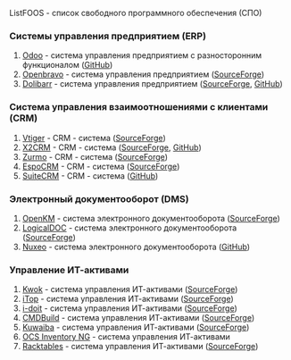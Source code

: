 ListFOOS - cписок свободного программного обеспечения (СПО)
### Системы управления предприятием (ERP)
1. [Odoo](https://www.odoo.com/) - система управления предприятием с разносторонним функционалом ([GitHub](https://github.com/odoo))
2. [Openbravo](http://www.openbravo.com/) - система управления предприятием ([SourceForge](http://sourceforge.net/projects/openbravo/))
3. [Dolibarr](http://www.dolibarr.org/) - система управления предприятием ([SourceForge](http://sourceforge.net/projects/dolibarr/), [GitHub](https://github.com/Dolibarr/dolibarr/))

### Система управления взаимоотношениями с клиентами (CRM)
1. [Vtiger](https://www.vtiger.com/) - CRM - система ([SourceForge](http://sourceforge.net/projects/vtigercrm/))
2. [X2CRM](http://www.x2engine.com/) - CRM - система ([SourceForge](http://sourceforge.net/projects/x2engine/), [GitHub](https://github.com/X2Engine/X2Engine))
3. [Zurmo](http://zurmo.org/) - CRM - система ([SourceForge](http://sourceforge.net/projects/zurmo/))
4. [EspoCRM](http://www.espocrm.com/) - CRM - система ([SourceForge](http://sourceforge.net/projects/espocrm/))
5. [SuiteCRM](https://suitecrm.com/) - CRM - система ([GitHub](https://github.com/salesagility/SuiteCRM))

### Электронный документооборот (DMS)
1. [OpenKM](http://www.openkm.com/en/) - система электронного документооборота ([SourceForge](http://sourceforge.net/projects/openkm/))
2. [LogicalDOC](http://www.logicaldoc.com/en.html) - система электронного документооборота ([SourceForge](http://sourceforge.net/projects/logicaldoc/))
3. [Nuxeo](http://www.nuxeo.com/) - система электронного документооборота ([GitHub](https://github.com/nuxeo/nuxeo))

### Управление ИТ-активами
1. [Kwok](http://www.kwoksys.com/) - система управления ИТ-активами ([SourceForge](http://sourceforge.net/projects/kwok/))
2. [iTop](http://www.combodo.com/spip.php?page=rubrique&id_rubrique=8) - система управления ИТ-активами ([SourceForge](http://sourceforge.net/projects/itop/))
3. [i-doit](http://www.i-doit.org/) - система управления ИТ-активами ([SourceForge](http://sourceforge.net/projects/i-doit/))
4. [CMDBuild](http://www.cmdbuild.org/it) - система управления ИТ-активами ([SourceForge](http://sourceforge.net/projects/cmdbuild/))
5. [Kuwaiba](http://kuwaiba.neotropic.co/) - система управления ИТ-активами ([SourceForge](http://sourceforge.net/projects/kuwaiba/))
6. [OCS Inventory NG](http://ocsinventory-ng.org/en/) - система управления ИТ-активами
7. [Racktables](http://racktables.org/) - система управления ИТ-активами ([SourceForge](http://sourceforge.net/projects/racktables/))
